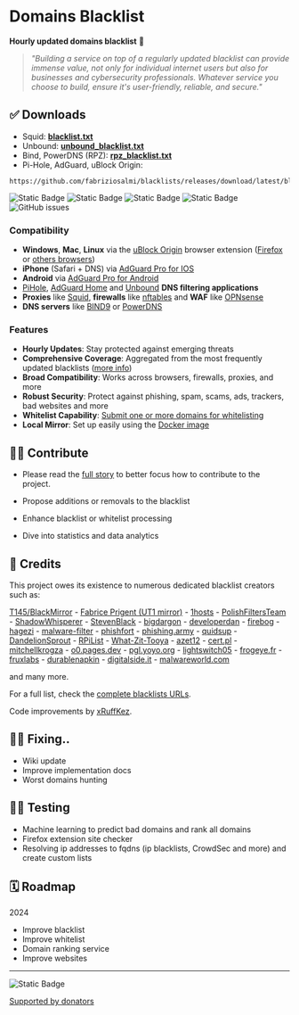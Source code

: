 # Domains Blacklist

**Hourly updated domains blacklist** 🚫

> _"Building a service on top of a regularly updated blacklist can provide immense value, not only for individual internet users but also for businesses and cybersecurity professionals. Whatever service you choose to build, ensure it's user-friendly, reliable, and secure."_

## ✅ Downloads
- Squid: **[blacklist.txt](https://github.com/fabriziosalmi/blacklists/releases/download/latest/blacklist.txt)** 
- Unbound: **[unbound_blacklist.txt](https://github.com/fabriziosalmi/blacklists/releases/download/latest/unbound_blacklist.txt)** 
- Bind, PowerDNS (RPZ): **[rpz_blacklist.txt](https://github.com/fabriziosalmi/blacklists/releases/download/latest/rpz_blacklist.txt)** 
- Pi-Hole, AdGuard, uBlock Origin: 
```
https://github.com/fabriziosalmi/blacklists/releases/download/latest/blacklist.txt
```


![Static Badge](https://img.shields.io/badge/blacklists-60-000000) ![Static Badge](https://img.shields.io/badge/blacklisted-2778612-cc0000) ![Static Badge](https://img.shields.io/badge/whitelisted-2242-00CC00) ![Static Badge](https://img.shields.io/badge/streaming_blacklist-28106-000000) ![GitHub issues](https://img.shields.io/github/issues/fabriziosalmi/blacklists)
### Compatibility
- **Windows**, **Mac**, **Linux** via the [uBlock Origin](https://github.com/gorhill/uBlock#ublock-origin) browser extension ([Firefox](https://addons.mozilla.org/it/firefox/addon/ublock-origin/) or [others browsers](https://ublockorigin.com))
- **iPhone** (Safari + DNS) via [AdGuard Pro for IOS](https://download.adguard.com/d/18672/ios-pro?exid=3ail29lmsdyc84s84c0gkosgo)
- **Android** via [AdGuard Pro for Android](https://adguard.com/it/adguard-android/overview.html)
- [PiHole](https://pi-hole.net/), [AdGuard Home](https://adguard.com/it/adguard-home/overview.html) and [Unbound](https://github.com/fabriziosalmi/blacklists/releases/tag/latest) **DNS filtering applications**
- **Proxies** like [Squid](http://www.squid-cache.org/), **firewalls** like [nftables](https://github.com/fabriziosalmi/blacklists/blob/main/scripts/nft_blacklist_fqdn.sh) and **WAF** like [OPNsense](https://docs.opnsense.org/manual/how-tos/proxywebfilter.html)
- **DNS servers** like [BIND9](https://github.com/fabriziosalmi/blacklists/tree/main/docs#how-to-implement-the-rpz-blacklist-with-bind9) or [PowerDNS](https://github.com/PowerDNS/pdns)
  
### Features
- **Hourly Updates**: Stay protected against emerging threats
- **Comprehensive Coverage**: Aggregated from the most frequently updated blacklists ([more info](https://github.com/fabriziosalmi/blacklists/blob/main/docs/blacklists_reviews.md))
- **Broad Compatibility**: Works across browsers, firewalls, proxies, and more
- **Robust Security**: Protect against phishing, spam, scams, ads, trackers, bad websites and more
- **Whitelist Capability**: [Submit one or more domains for whitelisting](https://github.com/fabriziosalmi/blacklists/issues/new/choose)
- **Local Mirror**: Set up easily using the [Docker image](https://hub.docker.com/repository/docker/fabriziosalmi/blacklists/)
## 👨‍💻 Contribute

- Please read the [full story](https://github.com/fabriziosalmi/blacklists/blob/main/docs/Introduction.md) to better focus how to contribute to the project.

- Propose additions or removals to the blacklist
- Enhance blacklist or whitelist processing
- Dive into statistics and data analytics
## 🏅 Credits

This project owes its existence to numerous dedicated blacklist creators such as:

[T145/BlackMirror](https://github.com/T145/black-mirror) - [Fabrice Prigent (UT1 mirror)](https://github.com/olbat/ut1-blacklists) - [1hosts](https://badmojr.gitlab.io/1hosts/Lite/domains.txt) - [PolishFiltersTeam](https://gitlab.com/PolishFiltersTeam/) - [ShadowWhisperer](https://raw.githubusercontent.com/ShadowWhisperer/BlockLists/) - [StevenBlack](https://raw.githubusercontent.com/StevenBlack/hosts/) - [bigdargon](https://raw.githubusercontent.com/bigdargon/hostsVN/master/hosts) - [developerdan](https://www.github.developerdan.com/) - [firebog](https://v.firebog.net/hosts/AdguardDNS.txt) - [hagezi](https://gitlab.com/hagezi/) - [malware-filter](https://malware-filter.gitlab.io/) - [phishfort](https://raw.githubusercontent.com/phishfort/phishfort-lists/master/blacklists/domains.json) - [phishing.army](https://phishing.army/) - [quidsup](https://gitlab.com/quidsup/) - [DandelionSprout](https://raw.githubusercontent.com/DandelionSprout/adfilt/) - [RPiList](https://raw.githubusercontent.com/RPiList/specials/master/Blocklisten/) - [What-Zit-Tooya](https://github.com/What-Zit-Tooya/Ad-Block) - [azet12](https://raw.githubusercontent.com/azet12/KADhosts) - [cert.pl](https://hole.cert.pl) - [mitchellkrogza](https://raw.githubusercontent.com/mitchellkrogza/Ultimate.Hosts.Blacklist) - [o0.pages.dev](https://o0.pages.dev) - [pgl.yoyo.org](https://pgl.yoyo.org/) - [lightswitch05](https://raw.githubusercontent.com/lightswitch05/hosts/) - [frogeye.fr](https://hostfiles.frogeye.fr/) - [fruxlabs](https://rescure.fruxlabs.com/) - [durablenapkin](https://raw.githubusercontent.com/durablenapkin/scamblocklist/) - [digitalside.it](https://osint.digitalside.it/Threat-Intel/lists/latestdomains.txt) - [malwareworld.com](https://malwareworld.com/)

and many more.

For a full list, check the [complete blacklists URLs](https://github.com/fabriziosalmi/blacklists/blob/main/blacklists.fqdn.urls).

Code improvements by [xRuffKez](https://github.com/xRuffKez).
## 👨‍💻 Fixing..
- Wiki update
- Improve implementation docs
- Worst domains hunting
  
## 👨‍💻 Testing

- Machine learning to predict bad domains and rank all domains
- Firefox extension site checker
- Resolving ip addresses to fqdns (ip blacklists, CrowdSec and more) and create custom lists
## 🗓️ Roadmap

2024

- Improve blacklist
- Improve whitelist
- Domain ranking service
- Improve websites
---
![Static Badge](https://img.shields.io/badge/DomainsBlacklists-For_a_safer_digital_experience-00ce00?style=for-the-badge)

[Supported by donators](https://www.buymeacoffee.com/fabriziosac)

